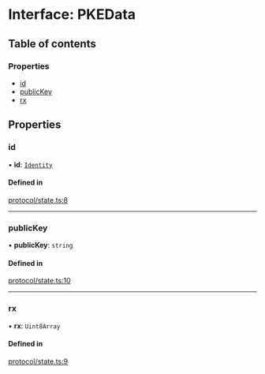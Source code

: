 # Interface: PKEData

## Table of contents

### Properties

- [id](PKEData.md#id)
- [publicKey](PKEData.md#publickey)
- [rx](PKEData.md#rx)

## Properties

### id

• **id**: [`Identity`](Identity.md)

#### Defined in

[protocol/state.ts:8](https://gitlab.com/i3-market/code/wp3/t3.2/i3m-wallet-monorepo/-/blob/8058f2f/packages/wallet-protocol/src/ts/protocol/state.ts#L8)

___

### publicKey

• **publicKey**: `string`

#### Defined in

[protocol/state.ts:10](https://gitlab.com/i3-market/code/wp3/t3.2/i3m-wallet-monorepo/-/blob/8058f2f/packages/wallet-protocol/src/ts/protocol/state.ts#L10)

___

### rx

• **rx**: `Uint8Array`

#### Defined in

[protocol/state.ts:9](https://gitlab.com/i3-market/code/wp3/t3.2/i3m-wallet-monorepo/-/blob/8058f2f/packages/wallet-protocol/src/ts/protocol/state.ts#L9)
